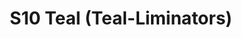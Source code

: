 ---
title: S10 Teal (Teal-Liminators)
permalink: "/teams/s10-teal"
teamslug: s10-teal
members:
- Jayme Fuglesten - Captain
- Peter Dien - Quarterback
- Sean Bartel
- JC
- Charlie Kniseley
- Dan Lucero
- Dameron Rendell
- TJ Rhone
- Chris Rybicki
- Tim Smith
- Jay Stetz
- Jarod Trujillo
- Tim Weale
teamid: 4446
name: S10 Teal
color: Teal-Liminators
division: ''
---